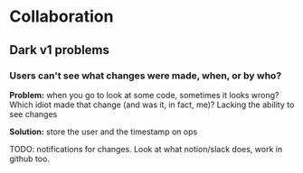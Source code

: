 # Collaboration

## Dark v1 problems

### Users can't see what changes were made, when, or by who?

**Problem:** when you go to look at some code, sometimes it looks wrong? Which idiot made that change \(and was it, in fact, me\)? Lacking the ability to see changes

**Solution:** store the user and the timestamp on ops

TODO: notifications for changes. Look at what notion/slack does, work in github too.

